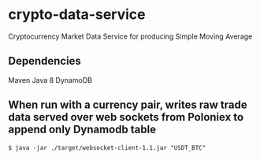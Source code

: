 # crypto-data-service
Cryptocurrency Market Data Service for producing Simple Moving Average

## Dependencies

Maven
Java 8
DynamoDB

## When run with a currency pair, writes raw trade data served over web sockets from Poloniex to append only Dynamodb table

```
$ java -jar ./target/websocket-client-1.1.jar "USDT_BTC"
```
